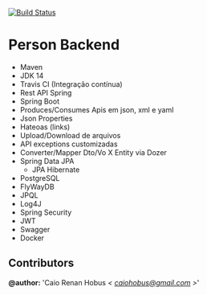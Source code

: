 [![Build Status](https://travis-ci.com/crhobus/person-backend.svg?branch=master)](https://travis-ci.com/crhobus/person-backend)
# Person Backend

  * Maven
  * JDK 14
  * Travis CI (Integração contínua)
  * Rest API Spring
  * Spring Boot
  * Produces/Consumes Apis em json, xml e yaml
  * Json Properties
  * Hateoas (links)
  * Upload/Download de arquivos
  * API exceptions customizadas
  * Converter/Mapper Dto/Vo X Entity via Dozer
  * Spring Data JPA
    * JPA Hibernate
  * PostgreSQL
  * FlyWayDB
  * JPQL
  * Log4J
  * Spring Security
  * JWT
  * Swagger
  * Docker

## Contributors

**@author:** 'Caio Renan Hobus *< [caiohobus@gmail.com](mailto:caiohobus@gmail.com) >*'